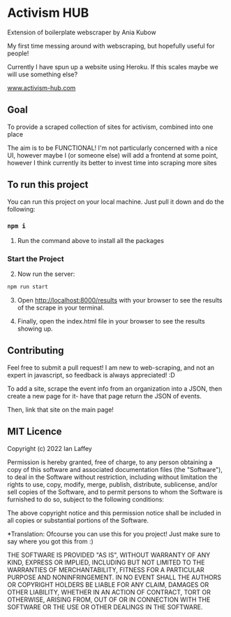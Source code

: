 # Activism HUB
Extension of boilerplate webscraper by Ania Kubow

My first time messing around with webscraping, but hopefully useful for people!

Currently I have spun up a website using Heroku. If this scales maybe we will use something else?

www.activism-hub.com
## Goal

To provide a scraped collection of sites for activism, combined into one place

The aim is to be FUNCTIONAL! I'm not particularly concerned with a nice UI, however maybe I (or someone else) will add a frontend at some point, however I think currently its better to invest time into scraping more sites


## To run this project

You can run this project on your local machine. Just pull it down and do the following:

### `npm i`

1. Run the command above to install all the packages

### Start the Project

2. Now run the server:

```bash
npm run start
```

3. Open [http://localhost:8000/results](http://localhost:8000/results) with your browser to see the results of the scrape in your terminal.

4. Finally, open the index.html file in your browser to see the results showing up.

## Contributing

Feel free to submit a pull request! I am new to web-scraping, and not an expert in javascript, so feedback is always appreciated! :D 

To add a site, scrape the event info from an organization into a JSON, then create a new page for it- have that page return the JSON of events.

Then, link that site on the main page!


## MIT Licence

Copyright (c) 2022 Ian Laffey

Permission is hereby granted, free of charge, to any person obtaining a copy of this software and associated documentation files (the "Software"), to deal in the Software without restriction, including without limitation the rights to use, copy, modify, merge, publish, distribute, sublicense, and/or sell copies of the Software, and to permit persons to whom the Software is furnished to do so, subject to the following conditions:

The above copyright notice and this permission notice shall be included in all copies or substantial portions of the Software.

*Translation: Ofcourse you can use this for you project! Just make sure to say where you got this from :)

THE SOFTWARE IS PROVIDED "AS IS", WITHOUT WARRANTY OF ANY KIND, EXPRESS OR IMPLIED, INCLUDING BUT NOT LIMITED TO THE WARRANTIES OF MERCHANTABILITY, FITNESS FOR A PARTICULAR PURPOSE AND NONINFRINGEMENT. IN NO EVENT SHALL THE AUTHORS OR COPYRIGHT HOLDERS BE LIABLE FOR ANY CLAIM, DAMAGES OR OTHER LIABILITY, WHETHER IN AN ACTION OF CONTRACT, TORT OR OTHERWISE, ARISING FROM, OUT OF OR IN CONNECTION WITH THE SOFTWARE OR THE USE OR OTHER DEALINGS IN THE SOFTWARE.

